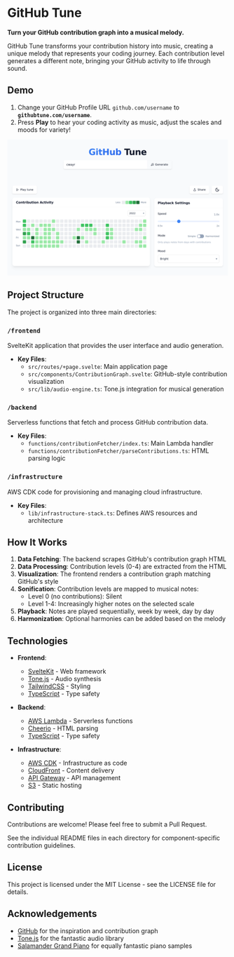 # GitHub Tune

**Turn your GitHub contribution graph into a musical melody.**

GitHub Tune transforms your contribution history into music, creating a unique melody that represents your coding journey. Each contribution level generates a different note, bringing your GitHub activity to life through sound.

## Demo

1. Change your GitHub Profile URL `github.com/username` to **`githubtune.com/username`**.
2. Press **Play** to hear your coding activity as music, adjust the scales and moods for variety!

<img src="frontend/static/og-image.png" alt="GitHub Tune Site Image" width="600">

## Project Structure

The project is organized into three main directories:

### `/frontend`

SvelteKit application that provides the user interface and audio generation.

- **Key Files**:
  - `src/routes/+page.svelte`: Main application page
  - `src/components/ContributionGraph.svelte`: GitHub-style contribution visualization
  - `src/lib/audio-engine.ts`: Tone.js integration for musical generation

### `/backend`

Serverless functions that fetch and process GitHub contribution data.

- **Key Files**:
  - `functions/contributionFetcher/index.ts`: Main Lambda handler
  - `functions/contributionFetcher/parseContributions.ts`: HTML parsing logic

### `/infrastructure`

AWS CDK code for provisioning and managing cloud infrastructure.

- **Key Files**:
  - `lib/infrastructure-stack.ts`: Defines AWS resources and architecture

## How It Works

1. **Data Fetching**: The backend scrapes GitHub's contribution graph HTML
2. **Data Processing**: Contribution levels (0-4) are extracted from the HTML
3. **Visualization**: The frontend renders a contribution graph matching GitHub's style
4. **Sonification**: Contribution levels are mapped to musical notes:
   - Level 0 (no contributions): Silent
   - Level 1-4: Increasingly higher notes on the selected scale
5. **Playback**: Notes are played sequentially, week by week, day by day
6. **Harmonization**: Optional harmonies can be added based on the melody

## Technologies

- **Frontend**:
  - [SvelteKit](https://kit.svelte.dev/) - Web framework
  - [Tone.js](https://tonejs.github.io/) - Audio synthesis
  - [TailwindCSS](https://tailwindcss.com/) - Styling
  - [TypeScript](https://www.typescriptlang.org/) - Type safety

- **Backend**:
  - [AWS Lambda](https://aws.amazon.com/lambda/) - Serverless functions
  - [Cheerio](https://cheerio.js.org/) - HTML parsing
  - [TypeScript](https://www.typescriptlang.org/) - Type safety

- **Infrastructure**:
  - [AWS CDK](https://aws.amazon.com/cdk/) - Infrastructure as code
  - [CloudFront](https://aws.amazon.com/cloudfront/) - Content delivery
  - [API Gateway](https://aws.amazon.com/api-gateway/) - API management
  - [S3](https://aws.amazon.com/s3/) - Static hosting

## Contributing

Contributions are welcome! Please feel free to submit a Pull Request.

See the individual README files in each directory for component-specific contribution guidelines.

## License

This project is licensed under the MIT License - see the LICENSE file for details.

## Acknowledgements

- [GitHub](https://github.com/) for the inspiration and contribution graph
- [Tone.js](https://tonejs.github.io/) for the fantastic audio library
- [Salamander Grand Piano](https://github.com/sfzinstruments/SalamanderGrandPiano) for equally fantastic piano samples
